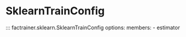 # SklearnTrainConfig

::: factrainer.sklearn.SklearnTrainConfig
    options:
        members:
            - estimator